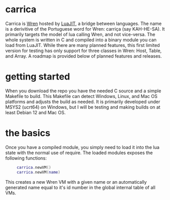 # carrica
Carrica is [Wren](https://wren.io/) hosted by [LuaJIT](https://luajit.org/), a bridge between languages. The name is
a derivitive of the Portuguese word for Wren: carriça (say KAH-HE-SA). It primarily targets the model of lua calling
Wren, and not vice-versa. The whole system is written in C and compiled into a binary module you can load from LuaJIT.
While there are many planned features, this first limited version for testing has only support for three classes in
Wren: Host, Table, and Array. A roadmap is provided below of planned features and releases.

# getting started
When you download the repo you have the needed C source and a simple Makefile to build. This Makefile can detect 
Windows, Linux, and Mac OS platforms and adjusts the build as needed. It is primarily developed under MSYS2 (ucrt64)
on Windows, but I will be testing and making builds on at least Debian 12 and Mac OS.

# the basics
Once you have a compiled module, you simply need to load it into the lua state with the normal use of require. The
loaded modules exposes the following functions:

```lua
     carrica.newVM()
     carrica.newVM(name)
```

This creates a new Wren VM with a given name or an automatically generated name equal to it's id number in the
global internal table of all VMs.

